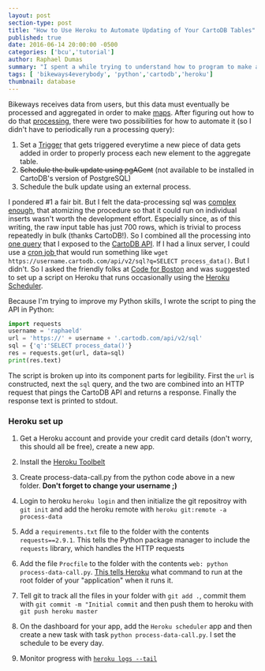 ```yaml
---
layout: post
section-type: post
title: "How to Use Heroku to Automate Updating of Your CartoDB Tables"
published: true
date: 2016-06-14 20:00:00 -0500
categories: ['bcu','tutorial']
author: Raphael Dumas
summary: "I spent a while trying to understand how to program to make a webpage mobile-responsive, turns out the solution was easier than I thought"
tags: [ 'bikeways4everybody', 'python','cartodb','heroku']
thumbnail: database  
---
```


Bikeways receives data from users, but this data must eventually be processed and aggregated in order to make [maps](https://bcu.cartodb.com/viz/4aa385ec-f83d-11e5-9dc1-0e3ff518bd15/public_map). After figuring out how to do that [processing](https://github.com/radumas/bikeways4everybody/tree/gh-pages/data-analysis#data-analysis), there were two possibilities for how to automate it (so I didn't have to periodically run a processing query):

1. Set a [Trigger](https://www.postgresql.org/docs/9.1/static/sql-createtrigger.html) that gets triggered everytime a new piece of data gets added in order to properly process each new element to the aggregate table.
2. ~~Schedule the bulk update using pgAGent~~ (not available to be installed in CartoDB's version of PostgreSQL)
3. Schedule the bulk update using an external process.

I pondered #1 a fair bit. But I felt the data-processing sql was [complex enough](https://github.com/radumas/bikeways4everybody/tree/gh-pages/data-analysis#data-analysis), that atomizing the procedure so that it could run on individual inserts wasn't worth the development effort. Especially since, as of this writing, the raw input table has just 700 rows, which is trivial to process repeatedly in bulk (thanks CartoDB!). So I combined all the processing into [one query](https://github.com/radumas/bikeways4everybody/tree/gh-pages/data-analysis#automating-processing) that I exposed to the [CartoDB API](https://docs.cartodb.com/cartodb-platform/sql-api/making-calls/). If I had a linux server, I could use a [cron job ](https://en.wikipedia.org/wiki/Cron) that would run something like `wget https://username.cartodb.com/api/v2/sql?q=SELECT process_data()`. But I didn't. So I asked the friendly folks at [Code for Boston](http://www.codeforboston.org/) and was suggested to set up a script on Heroku that runs occasionally using the [Heroku Scheduler](https://devcenter.heroku.com/articles/scheduler).

Because I'm trying to improve my Python skills, I wrote the script to ping the API in Python:
```python
import requests
username = 'raphaeld'
url = 'https://' + username + '.cartodb.com/api/v2/sql'
sql = {'q':'SELECT process_data()'}
res = requests.get(url, data=sql)
print(res.text)
```
The script is broken up into its component parts for legibility. First the `url` is constructed, next the `sql` query, and the two are combined into an HTTP request that pings the CartoDB API and returns a response. Finally the response text is printed to stdout.

### Heroku set up
1. Get a Heroku account and provide your credit card details (don't worry, this should all be free), create a new app.

2. Install the [Heroku Toolbelt](https://toolbelt.heroku.com/)

3. Create process-data-call.py from the python code above in a new folder. **Don't forget to change your username ;)**

4. Login to heroku `heroku login` and then initialize the git repositroy with `git init` and add the heroku remote with `heroku git:remote -a process-data`

5. Add a `requirements.txt` file to the folder with the contents `requests==2.9.1`. This tells the Python package manager to include the `requests` library, which handles the HTTP requests

6. Add the file `Procfile` to the folder with the contents `web: python process-data-call.py`. [This tells Heroku](https://devcenter.heroku.com/articles/getting-started-with-python#define-a-procfile) what command to run at the root folder of your "application" when it runs it. 

7. Tell git to track all the files in your folder with `git add .`, commit them with `git commit -m "Initial commit` and then push them to heroku with `git push heroku master`

8. On the dashboard for your app, add the `Heroku scheduler` app and then create a new task with task `python process-data-call.py`. I set the schedule to be every day.

9. Monitor progress with [`heroku logs --tail`](https://devcenter.heroku.com/articles/getting-started-with-python#view-logs)